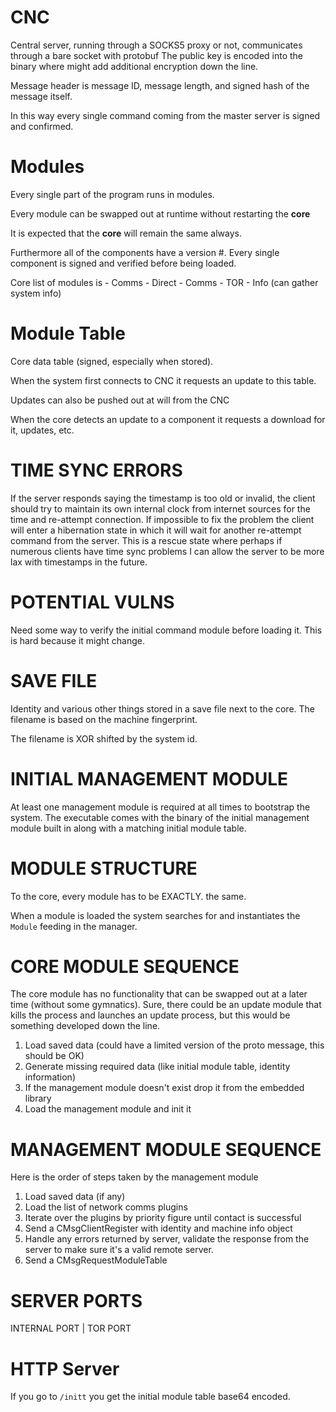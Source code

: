 # CNC
Central server, running through a SOCKS5 proxy or not, communicates through a bare socket with protobuf
The public key is encoded into the binary where might add additional encryption down the line.

Message header is message ID, message length, and signed hash of the message itself.

In this way every single command coming from the master server is signed and confirmed.

# Modules
Every single part of the program runs in modules.

Every module can be swapped out at runtime without restarting the **core**

It is expected that the **core** will remain the same always.

Furthermore all of the components have a version #. Every single component is signed and verified before being loaded.

Core list of modules is
    - Comms - Direct
    - Comms - TOR
    - Info (can gather system info)

# Module Table
Core data table (signed, especially when stored).

When the system first connects to CNC it requests an update to this table.

Updates can also be pushed out at will from the CNC

When the core detects an update to a component it requests a download for it, updates, etc.

# TIME SYNC ERRORS

If the server responds saying the timestamp is too old or invalid, the
client should try to maintain its own internal clock from internet
sources for the time and re-attempt connection. If impossible to fix the
problem the client will enter a hibernation state in which it will wait
for another re-attempt command from the server. This is a rescue state
where perhaps if numerous clients have time sync problems I can allow
the server to be more lax with timestamps in the future.

# POTENTIAL VULNS

Need some way to verify the initial command module before loading it.
This is hard because it might change.

# SAVE FILE

Identity and various other things stored in a save file next to the
core. The filename is based on the machine fingerprint.

The filename is XOR shifted by the system id.

# INITIAL MANAGEMENT MODULE

At least one management module is required at all times to bootstrap the
system. The executable comes with the binary of the initial management
module built in along with a matching initial module table.

# MODULE STRUCTURE

To the core, every module has to be EXACTLY. the same.

When a module is loaded the system searches for and instantiates the
`Module` feeding in the manager.

# CORE MODULE SEQUENCE

The core module has no functionality that can be swapped out at a later
time (without some gymnatics). Sure, there could be an update module
that kills the process and launches an update process, but this would be
something developed down the line.

  1. Load saved data (could have a limited version of the proto message,
     this should be OK)
  2. Generate missing required data (like initial module table, identity
     information)
  3. If the management module doesn't exist drop it from the embedded
     library
  4. Load the management module and init it

# MANAGEMENT MODULE SEQUENCE

Here is the order of steps taken by the management module

  1. Load saved data (if any)
  2. Load the list of network comms plugins
  3. Iterate over the plugins by priority figure until contact is
     successful
  4. Send a CMsgClientRegister with identity and machine info object
  5. Handle any errors returned by server, validate the response from
     the server to make sure it's a valid remote server.
  6. Send a CMsgRequestModuleTable

# SERVER PORTS
INTERNAL PORT | TOR PORT


# HTTP Server
If you go to `/initt` you get the initial module table base64 encoded.

